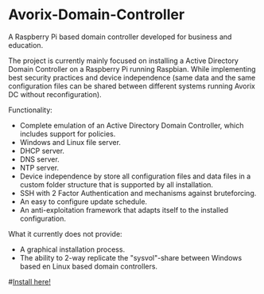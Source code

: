 # Avorix-Domain-Controller
A Raspberry Pi based domain controller developed for business and education.

The project is currently mainly focused on installing a Active Directory Domain Controller on a Raspberry Pi running Raspbian. While implementing best security practices and device independence (same data and the same configuration files can be shared between different systems running Avorix DC without reconfiguration).

Functionality:
- Complete emulation of an Active Directory Domain Controller, which includes support for policies.
- Windows and Linux file server.
- DHCP server.
- DNS server.
- NTP server.
- Device independence by store all configuration files and data files in a custom folder structure that is supported by all installation.
- SSH with 2 Factor Authentication and mechanisms against bruteforcing.
- An easy to configure update schedule.
- An anti-exploitation framework that adapts itself to the installed configuration.

What it currently does not provide:
- A graphical installation process.
- The ability to 2-way replicate the "sysvol"-share between Windows based en Linux based domain controllers.


#[Install here!](https://github.com/RHeijmann/Avorix-Domain-Controller/wiki/Installation)

